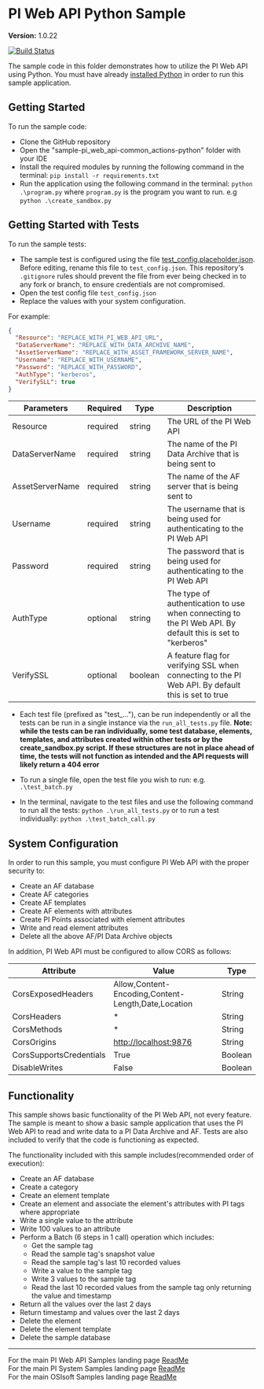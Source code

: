 # PI Web API Python Sample

**Version:** 1.0.22

[![Build Status](https://dev.azure.com/osieng/engineering/_apis/build/status/product-readiness/PI-System/osisoft.sample-pi_web_api-common_actions-python?repoName=osisoft%2Fsample-pi_web_api-common_actions-python&branchName=main)](https://dev.azure.com/osieng/engineering/_build/latest?definitionId=2663&repoName=osisoft%2Fsample-pi_web_api-common_actions-python&branchName=main)

The sample code in this folder demonstrates how to utilize the PI Web API using Python. You must have already [installed Python](https://www.python.org/downloads/) in order to run this sample application.

## Getting Started

To run the sample code:

- Clone the GitHub repository
- Open the "sample-pi_web_api-common_actions-python" folder with your IDE
- Install the required modules by running the following command in the terminal: `pip install -r requirements.txt`
- Run the application using the following command in the terminal: `python .\program.py` where `program.py` is the program you want to run. e.g `python .\create_sandbox.py`

## Getting Started with Tests

To run the sample tests:

- The sample test is configured using the file [test_config.placeholder.json](test_config.placeholder.json). Before editing, rename this file to `test_config.json`. This repository's `.gitignore` rules should prevent the file from ever being checked in to any fork or branch, to ensure credentials are not compromised.
- Open the test config file `test_config.json`
- Replace the values with your system configuration.

For example:

```json
{
  "Resource": "REPLACE_WITH_PI_WEB_API_URL",
  "DataServerName": "REPLACE_WITH_DATA_ARCHIVE_NAME",
  "AssetServerName": "REPLACE_WITH_ASSET_FRAMEWORK_SERVER_NAME",
  "Username": "REPLACE_WITH_USERNAME",
  "Password": "REPLACE_WITH_PASSWORD",
  "AuthType": "kerberos",
  "VerifySLL": true
}
```

| Parameters                  | Required | Type           | Description                                                                                                                                                      |
| --------------------------- | -------- | -------------- | ---------------------------------------------------------------------------------------------------------------------------------------------------------------- |
| Resource                    | required | string         | The URL of the PI Web API                                                                                                                                        |
| DataServerName            | required | string         | The name of the PI Data Archive that is being sent to                                                                                                            |
| AssetServerName           | required | string         | The name of the AF server that is being sent to                                                                                                                  |
| Username                    | required | string         | The username that is being used for authenticating to the PI Web API                                                                                             |
| Password                    | required | string         | The password that is being used for authenticating to the PI Web API                                                                                             |
| AuthType                   | optional | string         | The type of authentication to use when connecting to the PI Web API. By default this is set to "kerberos"                                                        |
| VerifySSL                 | optional | boolean        | A feature flag for verifying SSL when connecting to the PI Web API. By default this is set to true                                                               |

- Each test file (prefixed as "test\_..."), can be run independently or all the tests can be run in a single instance via the `run_all_tests.py` file. **Note: while the tests can be ran individually, some test database, elements, templates, and attributes created within other tests or by the create_sandbox.py script. If these structures are not in place ahead of time, the tests will not function as intended and the API requests will likely return a 404 error**
- To run a single file, open the test file you wish to run: e.g. `.\test_batch.py`

- In the terminal, navigate to the test files and use the following command to run all the tests: `python .\run_all_tests.py` or to run a test individually: `python .\test_batch_call.py`

## System Configuration

In order to run this sample, you must configure PI Web API with the proper security to:

- Create an AF database
- Create AF categories
- Create AF templates
- Create AF elements with attributes
- Create PI Points associated with element attributes
- Write and read element attributes
- Delete all the above AF/PI Data Archive objects

In addition, PI Web API must be configured to allow CORS as follows:

| Attribute               | Value                                               | Type    |
| ----------------------- | --------------------------------------------------- | ------- |
| CorsExposedHeaders      | Allow,Content-Encoding,Content-Length,Date,Location | String  |
| CorsHeaders             | \*                                                  | String  |
| CorsMethods             | \*                                                  | String  |
| CorsOrigins             | [http://localhost:9876](http://localhost:9876)      | String  |
| CorsSupportsCredentials | True                                                | Boolean |
| DisableWrites           | False                                               | Boolean |

## Functionality

This sample shows basic functionality of the PI Web API, not every feature. The sample is meant to show a basic sample application that uses the PI Web API to read and write data to a PI Data Archive and AF. Tests are also included to verify that the code is functioning as expected.

The functionality included with this sample includes(recommended order of execution):

- Create an AF database
- Create a category
- Create an element template
- Create an element and associate the element's attributes with PI tags where appropriate
- Write a single value to the attribute
- Write 100 values to an attribute
- Perform a Batch (6 steps in 1 call) operation which includes:
  - Get the sample tag
  - Read the sample tag's snapshot value
  - Read the sample tag's last 10 recorded values
  - Write a value to the sample tag
  - Write 3 values to the sample tag
  - Read the last 10 recorded values from the sample tag only returning the value and timestamp
- Return all the values over the last 2 days
- Return timestamp and values over the last 2 days
- Delete the element
- Delete the element template
- Delete the sample database

---

For the main PI Web API Samples landing page [ReadMe](https://github.com/osisoft/OSI-Samples-PI-System/tree/main/docs/PI-Web-API-Docs)  
For the main PI System Samples landing page [ReadMe](https://github.com/osisoft/OSI-Samples-PI-System)  
For the main OSIsoft Samples landing page [ReadMe](https://github.com/osisoft/OSI-Samples)
